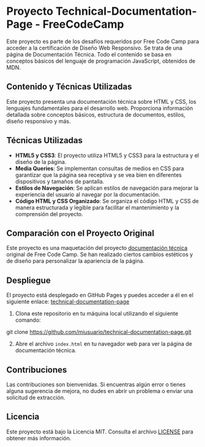 # Proyecto Technical-Documentation-Page - FreeCodeCamp

Este proyecto es parte de los desafíos requeridos por Free Code Camp para acceder a la certificación de Diseño Web Responsivo. Se trata de una página de Documentación Técnica. Todo el contenido se basa en conceptos básicos del lenguaje de programación JavaScript, obtenidos de MDN.

## Contenido y Técnicas Utilizadas

Este proyecto presenta una documentación técnica sobre HTML y CSS, los lenguajes fundamentales para el desarrollo web. Proporciona información detallada sobre conceptos básicos, estructura de documentos, estilos, diseño responsivo y más.

## Técnicas Utilizadas

- **HTML5 y CSS3**: El proyecto utiliza HTML5 y CSS3 para la estructura y el diseño de la página.
- **Media Queries**: Se implementan consultas de medios en CSS para garantizar que la página sea receptiva y se vea bien en diferentes dispositivos y tamaños de pantalla.
- **Estilos de Navegación**: Se aplican estilos de navegación para mejorar la experiencia del usuario al navegar por la documentación.
- **Código HTML y CSS Organizado**: Se organiza el código HTML y CSS de manera estructurada y legible para facilitar el mantenimiento y la comprensión del proyecto.

## Comparación con el Proyecto Original

Este proyecto es una maquetación del proyecto [documentación técnica](https://technical-documentation-page.freecodecamp.rocks/#Introduction) original de Free Code Camp. Se han realizado ciertos cambios estéticos y de diseño para personalizar la apariencia de la página.

## Despliegue

El proyecto está desplegado en GitHub Pages y puedes acceder a él en el siguiente enlace: [technical-documentation-page](https://jeanlarez.github.io/technical-documentation-page/)

1. Clona este repositorio en tu máquina local utilizando el siguiente comando:

git clone https://github.com/miusuario/technical-documentation-page.git


2. Abre el archivo `index.html` en tu navegador web para ver la página de documentación técnica.

## Contribuciones

Las contribuciones son bienvenidas. Si encuentras algún error o tienes alguna sugerencia de mejora, no dudes en abrir un problema o enviar una solicitud de extracción.

## Licencia

Este proyecto está bajo la Licencia MIT. Consulta el archivo [LICENSE](LICENSE) para obtener más información.